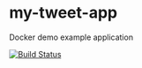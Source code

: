 # my-tweet-app
Docker demo example application

[![Build Status](https://dev.azure.com/andreas0625/my-tweet-app/_apis/build/status/automatecloud.my-tweet-app)](https://dev.azure.com/andreas0625/my-tweet-app/_build/latest?definitionId=1)
